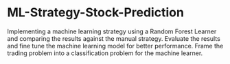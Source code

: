 # ML-Strategy-Stock-Prediction
Implementing a machine learning strategy using a Random Forest Learner and comparing the results against the manual strategy. Evaluate the results and fine tune the machine learning model for better performance. Frame the trading problem into a classification problem for the machine learner.
